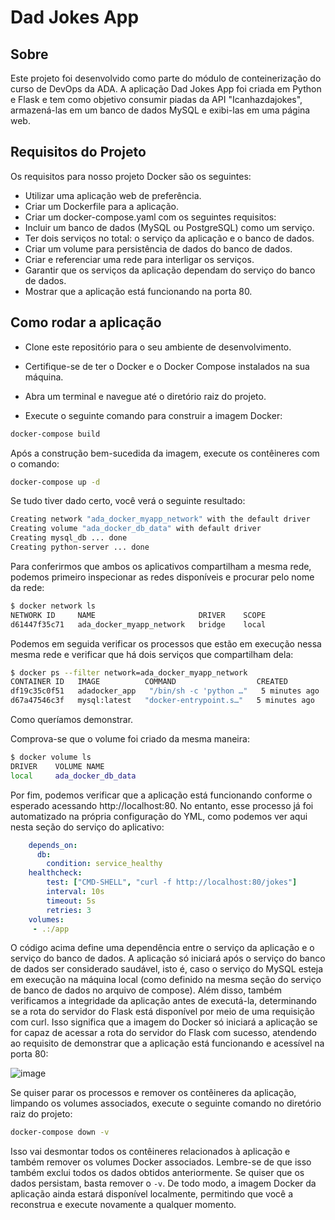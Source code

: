 # Dad Jokes App

## Sobre

Este projeto foi desenvolvido como parte do módulo de conteinerização do curso de DevOps da ADA. A aplicação Dad Jokes App foi criada em Python e Flask e tem como objetivo consumir piadas da API "Icanhazdajokes", armazená-las em um banco de dados MySQL e exibi-las em uma página web.

## Requisitos do Projeto

Os requisitos para nosso projeto Docker são os seguintes:

- Utilizar uma aplicação web de preferência.
- Criar um Dockerfile para a aplicação.
- Criar um docker-compose.yaml com os seguintes requisitos:
- Incluir um banco de dados (MySQL ou PostgreSQL) como um serviço.
- Ter dois serviços no total: o serviço da aplicação e o banco de dados.
- Criar um volume para persistência de dados do banco de dados.
- Criar e referenciar uma rede para interligar os serviços.
- Garantir que os serviços da aplicação dependam do serviço do banco de dados.
- Mostrar que a aplicação está funcionando na porta 80.

## Como rodar a aplicação

- Clone este repositório para o seu ambiente de desenvolvimento.

- Certifique-se de ter o Docker e o Docker Compose instalados na sua máquina.

- Abra um terminal e navegue até o diretório raiz do projeto.

- Execute o seguinte comando para construir a imagem Docker:
```bash
docker-compose build
```
Após a construção bem-sucedida da imagem, execute os contêineres com o comando:

```bash
docker-compose up -d
```
Se tudo tiver dado certo, você verá o seguinte resultado:
```bash
Creating network "ada_docker_myapp_network" with the default driver
Creating volume "ada_docker_db_data" with default driver
Creating mysql_db ... done
Creating python-server ... done

```

Para conferirmos que ambos os aplicativos compartilham a mesma rede, podemos primeiro inspecionar as redes disponíveis e procurar pelo nome da rede:
````bash
$ docker network ls
NETWORK ID     NAME                       DRIVER    SCOPE
d61447f35c71   ada_docker_myapp_network   bridge    local
````

Podemos em seguida verificar os processos que estão em execução nessa mesma rede e verificar que há dois serviços que compartilham dela:
````bash
$ docker ps --filter network=ada_docker_myapp_network
CONTAINER ID   IMAGE          COMMAND                  CREATED         STATUS                     PORTS                                                  NAMES
df19c35c0f51   adadocker_app   "/bin/sh -c 'python …"   5 minutes ago   Up 5 minutes (unhealthy)   127.0.0.1:80->80/tcp                                   python-server
d67a47546c3f   mysql:latest   "docker-entrypoint.s…"   5 minutes ago   Up 5 minutes (healthy)     0.0.0.0:3306->3306/tcp, :::3306->3306/tcp, 33060/tcp   mysql_db
````

Como queríamos demonstrar.

Comprova-se que o volume foi criado da mesma maneira:
````bash
$ docker volume ls
DRIVER    VOLUME NAME
local     ada_docker_db_data
````

Por fim, podemos verificar que a aplicação está funcionando conforme o esperado acessando http://localhost:80. No entanto, esse processo já foi automatizado na própria configuração do YML, como podemos ver aqui nesta seção do serviço do aplicativo:
```yaml
    depends_on:
      db:
        condition: service_healthy
    healthcheck:
        test: ["CMD-SHELL", "curl -f http://localhost:80/jokes"]
        interval: 10s
        timeout: 5s
        retries: 3
    volumes:
     - .:/app
```

O código acima define uma dependência entre o serviço da aplicação e o serviço do banco de dados. A aplicação só iniciará após o serviço do banco de dados ser considerado saudável, isto é, caso o serviço do MySQL esteja em execução na máquina local (como definido na mesma seção do serviço de banco de dados no arquivo de compose). Além disso, também verificamos a integridade da aplicação antes de executá-la, determinando se a rota do servidor do Flask está disponível por meio de uma requisição com curl. Isso significa que a imagem do Docker só iniciará a aplicação se for capaz de acessar a rota do servidor do Flask com sucesso, atendendo ao requisito de demonstrar que a aplicação está funcionando e acessível na porta 80:

![image](https://github.com/mdgjohnny/ada_docker/assets/55006172/25c11213-b7a1-4df7-82bb-52859e38d784)


Se quiser parar os processos e remover os contêineres da aplicação, limpando os volumes associados, execute o seguinte comando no diretório raiz do projeto:

````bash
docker-compose down -v
````

Isso vai desmontar todos os contêineres relacionados à aplicação e também remover os volumes Docker associados. Lembre-se de que isso também exclui todos os dados obtidos anteriormente. Se quiser que os dados persistam, basta remover o `-v`. De todo modo, a imagem Docker da aplicação ainda estará disponível localmente, permitindo que você a reconstrua e execute novamente a qualquer momento.
